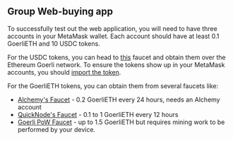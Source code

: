 ## Group Web-buying app
To successfully test out the web application, you will need to have three accounts in your MetaMask wallet. Each account should have at least 0.1 GoerliETH and 10 USDC tokens.

For the USDC tokens, you can head to [this](https://usdcfaucet.com/) faucet and obtain them over the Ethereum Goerli network. 
To ensure the tokens show up in your MetaMask accounts, you should [import the token](https://developers.circle.com/developer/docs/usdc-on-testnet).

For the GoerliETH tokens, you can obtain them from several faucets like:
* [Alchemy's Faucet](https://goerlifaucet.com/) - 0.2 GoerliETH every 24 hours, needs an Alchemy account
* [QuickNode's Faucet](https://faucet.quicknode.com/ethereum/goerli) - 0.1 to 1 GoerliETH every 12 hours
* [Goerli PoW Faucet](https://goerli-faucet.pk910.de/) - up to 1.5 GoerliETH but requires mining work to be performed by your device.
